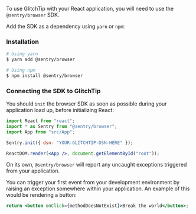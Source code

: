 To use GlitchTip with your React application, you will need to use the `@sentry/browser` SDK.

Add the SDK as a dependency using `yarn` or `npm`:

### Installation

```bash
# Using yarn
$ yarn add @sentry/browser

# Using npm
$ npm install @sentry/browser
```

### Connecting the SDK to GlitchTip

You should `init` the browser SDK as soon as possible during your application load up, before initializing React:

```jsx
import React from "react";
import * as Sentry from "@sentry/browser";
import App from "src/App";

Sentry.init({ dsn: "YOUR-GLITCHTIP-DSN-HERE" });

ReactDOM.render(<App />, document.getElementById("root"));
```

On its own, `@sentry/browser` will report any uncaught exceptions triggered from your application.

You can trigger your first event from your development environment by raising an exception somewhere within your application. An example of this would be rendering a button:

```jsx
return <button onClick={methodDoesNotExist}>Break the world</button>;
```
